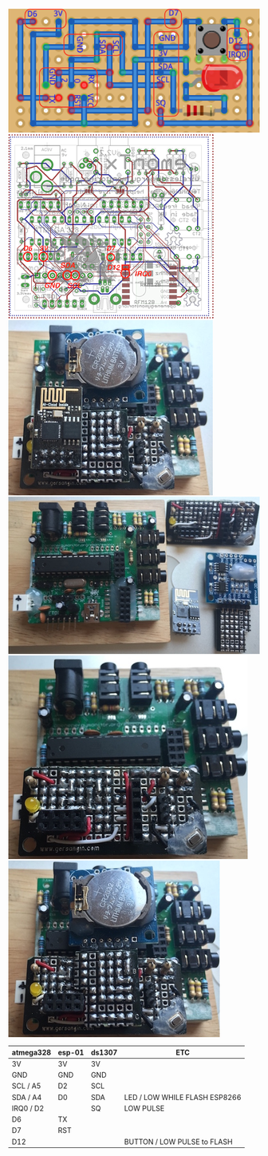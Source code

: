 
![1](./pics/board-pin-0.png)
![2](./pics/board-pin-1.png)
![3](./pics/board-2.jpg)
![4](./pics/board-3.jpg)
![5](./pics/board-4.jpg)
![6](./pics/board-5.jpg)




| atmega328 | esp-01 | ds1307 | ETC |
|----|----|----|----|
| 3V | 3V | 3V | |
| GND | GND | GND | |
| SCL / A5 | D2 | SCL | |
| SDA / A4 | D0 | SDA | LED / LOW WHILE FLASH ESP8266|
| IRQ0 / D2 | | SQ | LOW PULSE|
| D6 | TX | | |
| D7 | RST | | |
| D12 | | | BUTTON / LOW PULSE to FLASH |

